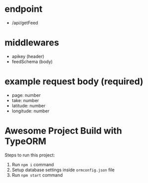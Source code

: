 # endpoint

- /api/getFeed

# middlewares

- apikey (header)
- feedSchema (body)

# example request body (required)

- page: number
- take: number
- latitude: number
- longitude: number

# Awesome Project Build with TypeORM

Steps to run this project:

1. Run `npm i` command
2. Setup database settings inside `ormconfig.json` file
3. Run `npm start` command
